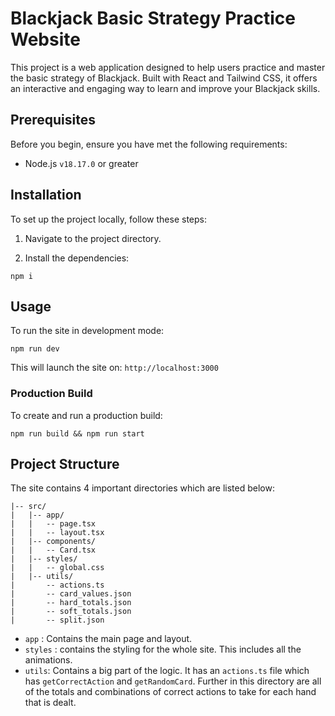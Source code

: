 # Blackjack Basic Strategy Practice Website

This project is a web application designed to help users practice and master the basic strategy of Blackjack. Built with React and Tailwind CSS, it offers an interactive and engaging way to learn and improve your Blackjack skills.


## Prerequisites

Before you begin, ensure you have met the following requirements:
- Node.js `v18.17.0` or greater

## Installation

To set up the project locally, follow these steps:

1. Navigate to the project directory.

2. Install the dependencies:

```
npm i
```

## Usage
To run the site in development mode:
```
npm run dev
```

This will launch the site on: `http://localhost:3000`

### Production Build
To create and run a production build:
```
npm run build && npm run start
```

## Project Structure
The site contains 4 important directories which are listed below:
```
|-- src/
|   |-- app/
|   |   -- page.tsx
|   |   -- layout.tsx
|   |-- components/
|   |   -- Card.tsx
|   |-- styles/
|   |   -- global.css
|   |-- utils/
|       -- actions.ts
|       -- card_values.json
|       -- hard_totals.json
|       -- soft_totals.json
|       -- split.json
```

- `app` : Contains the main page and layout.
- `styles` : contains the styling for the whole site. This includes all the animations.
- `utils`: Contains a big part of the logic. It has an `actions.ts` file which has `getCorrectAction` and `getRandomCard`. Further in this directory are all of the totals and combinations of correct actions to take for each hand that is dealt.